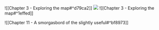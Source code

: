 
![[Chapter 3 - Exploring the map#^d79ca2]]
![](https://miro.medium.com/max/700/1*ycr-SvWHFfQKBf7GmQAEyw.jpeg)
![[Chapter 3 - Exploring the map#^1effed]]

![[Chapter 11 - A smorgasbord of the slightly useful#^bf8973]]
